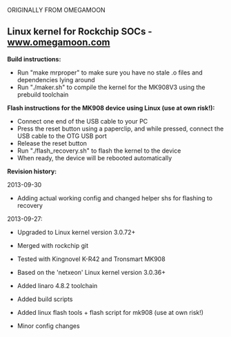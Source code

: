 ORIGINALLY FROM OMEGAMOON 

Linux kernel for Rockchip SOCs - www.omegamoon.com
--------------

**Build instructions:**
- Run "make mrproper" to make sure you have no stale .o files and dependencies lying around
- Run "./maker.sh" to compile the kernel for the MK908V3 using the prebuild toolchain
  
**Flash instructions for the MK908 device using Linux (use at own risk!):**
- Connect one end of the USB cable to your PC
- Press the reset button using a paperclip, and while pressed, connect the USB cable to the OTG USB port
- Release the reset button
- Run "./flash_recovery.sh" to flash the kernel to the device
- When ready, the device will be rebooted automatically


**Revision history:**

2013-09-30
- Adding actual working config and changed helper shs for flashing to recovery

2013-09-27:
- Upgraded to Linux kernel version 3.0.72+
- Merged with rockchip git
- Tested with Kingnovel K-R42 and Tronsmart MK908

- Based on the 'netxeon' Linux kernel version 3.0.36+
- Added linaro 4.8.2 toolchain
- Added build scripts
- Added linux flash tools + flash script for mk908 (use at own risk!)
- Minor config changes

